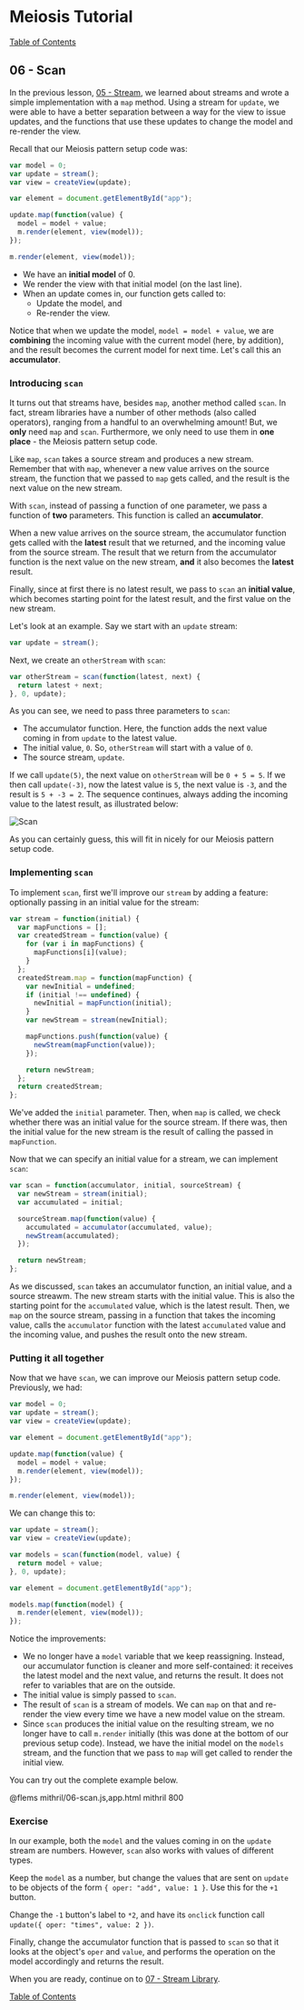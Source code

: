 # Meiosis Tutorial

[Table of Contents](toc.html)

## 06 - Scan

In the previous lesson, [05 - Stream](05-stream-mithril.html), we learned about streams and
wrote a simple implementation with a `map` method. Using a stream for `update`, we were able
to have a better separation between a way for the view to issue updates, and the functions
that use these updates to change the model and re-render the view.

Recall that our Meiosis pattern setup code was:

```js
var model = 0;
var update = stream();
var view = createView(update);

var element = document.getElementById("app");

update.map(function(value) {
  model = model + value;
  m.render(element, view(model));
});

m.render(element, view(model));
```

- We have an **initial model** of 0.
- We render the view with that initial model (on the last line).
- When an update comes in, our function gets called to:
  - Update the model, and
  - Re-render the view.

Notice that when we update the model, `model = model + value`, we are **combining** the incoming
value with the current model (here, by addition), and the result becomes the current model for
next time. Let's call this an **accumulator**.

### Introducing `scan`

It turns out that streams have, besides `map`, another method called `scan`. In fact, stream
libraries have a number of other methods (also called operators), ranging from a handful to an
overwhelming amount! But, we **only** need `map` and `scan`. Furthermore, we only need to use
them in **one place** - the Meiosis pattern setup code.

Like `map`, `scan` takes a source stream and produces a new stream. Remember that with `map`,
whenever a new value arrives on the source stream, the function that we passed to `map` gets
called, and the result is the next value on the new stream.

With `scan`, instead of passing a function of one parameter, we pass a function of **two**
parameters. This function is called an **accumulator**.

When a new value arrives on the source stream, the accumulator function gets called with the
**latest** result that we returned, and the incoming value from the source stream. The result that
we return from the accumulator function is the next value on the new stream, **and** it also
becomes the **latest** result.

Finally, since at first there is no latest result, we pass to `scan` an **initial value**, which
becomes starting point for the latest result, and the first value on the new stream.

Let's look at an example. Say we start with an `update` stream:

```js
var update = stream();
```

Next, we create an `otherStream` with `scan`:

```js
var otherStream = scan(function(latest, next) {
  return latest + next;
}, 0, update);
```

As you can see, we need to pass three parameters to `scan`:

- The accumulator function. Here, the function adds the next value coming in from `update` to the
latest value.
- The initial value, `0`. So, `otherStream` will start with a value of `0`.
- The source stream, `update`.

If we call `update(5)`, the next value on `otherStream` will be `0 + 5 = 5`. If we then call
`update(-3)`, now the latest value is `5`, the next value is `-3`, and the result is `5 + -3 = 2`.
The sequence continues, always adding the incoming value to the latest result, as illustrated
below:

![Scan](06-scan-01.svg)

As you can certainly guess, this will fit in nicely for our Meiosis pattern setup code.

### Implementing `scan`

To implement `scan`, first we'll improve our `stream` by adding a feature: optionally passing
in an initial value for the stream:

```js
var stream = function(initial) {
  var mapFunctions = [];
  var createdStream = function(value) {
    for (var i in mapFunctions) {
      mapFunctions[i](value);
    }
  };
  createdStream.map = function(mapFunction) {
    var newInitial = undefined;
    if (initial !== undefined) {
      newInitial = mapFunction(initial);
    }
    var newStream = stream(newInitial);

    mapFunctions.push(function(value) {
      newStream(mapFunction(value));
    });

    return newStream;
  };
  return createdStream;
};
```

We've added the `initial` parameter. Then, when `map` is called, we check whether there was an
initial value for the source stream. If there was, then the initial value for the new stream
is the result of calling the passed in `mapFunction`.

Now that we can specify an initial value for a stream, we can implement `scan`:

```js
var scan = function(accumulator, initial, sourceStream) {
  var newStream = stream(initial);
  var accumulated = initial;

  sourceStream.map(function(value) {
    accumulated = accumulator(accumulated, value);
    newStream(accumulated);
  });

  return newStream;
};
```

As we discussed, `scan` takes an accumulator function, an initial value, and a source streawm.
The new stream starts with the initial value. This is also the starting point for the
`accumulated` value, which is the latest result. Then, we `map` on the source stream, passing in
a function that takes the incoming value, calls the `accumulator` function with the latest
`accumulated` value and the incoming value, and pushes the result onto the new stream.

### Putting it all together

Now that we have `scan`, we can improve our Meiosis pattern setup code. Previously, we had:

```js
var model = 0;
var update = stream();
var view = createView(update);

var element = document.getElementById("app");

update.map(function(value) {
  model = model + value;
  m.render(element, view(model));
});

m.render(element, view(model));
```

We can change this to:

```js
var update = stream();
var view = createView(update);

var models = scan(function(model, value) {
  return model + value;
}, 0, update);

var element = document.getElementById("app");

models.map(function(model) {
  m.render(element, view(model));
});
```

Notice the improvements:

- We no longer have a `model` variable that we keep reassigning. Instead, our accumulator function
is cleaner and more self-contained: it receives the latest model and the next value, and returns
the result. It does not refer to variables that are on the outside.
- The initial value is simply passed to `scan`.
- The result of `scan` is a stream of models. We can `map` on that and re-render the view every
time we have a new model value on the stream.
- Since `scan` produces the initial value on the resulting stream, we no longer have to call
`m.render` initially (this was done at the bottom of our previous setup code). Instead, we have
the initial model on the `models` stream, and the function that we pass to `map` will get
called to render the initial view.

You can try out the complete example below.

@flems mithril/06-scan.js,app.html mithril 800

### Exercise

In our example, both the `model` and the values coming in on the `update` stream are numbers.
However, `scan` also works with values of different types.

Keep the `model` as a number, but change the values that are sent on `update` to be objects of the
form `{ oper: "add", value: 1 }`. Use this for the `+1` button.

Change the `-1` button's label to `*2`, and have its `onclick` function call
`update({ oper: "times", value: 2 })`.

Finally, change the accumulator function that is passed to `scan` so that it looks at the object's
`oper` and `value`, and performs the operation on the model accordingly and returns the result.

When you are ready, continue on to [07 - Stream Library](07-stream-lib-mithril.html).

[Table of Contents](toc.html)

